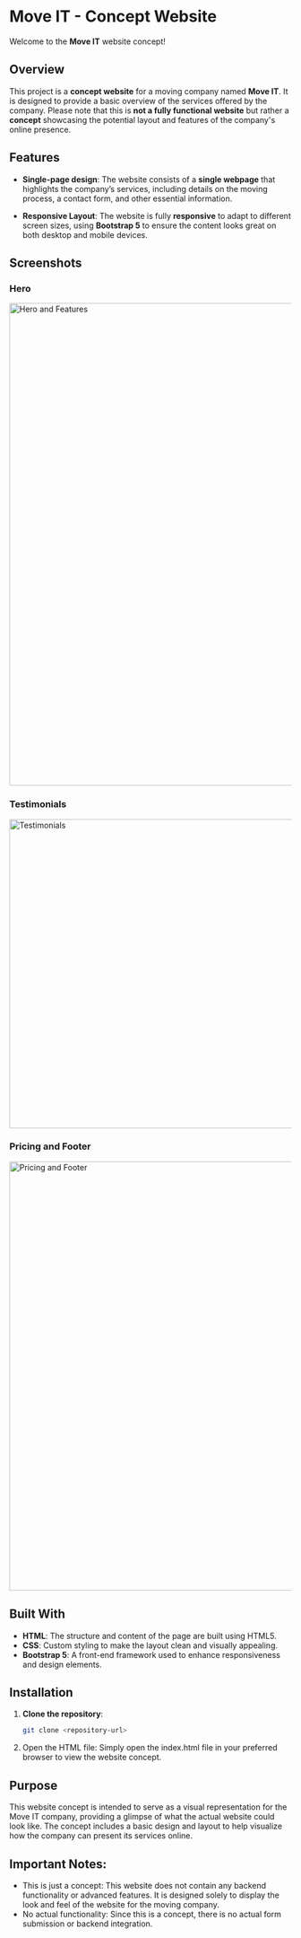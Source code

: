 # Move IT - Concept Website

Welcome to the **Move IT** website concept!

## Overview

This project is a **concept website** for a moving company named **Move IT**. It is designed to provide a basic overview of the services offered by the company. Please note that this is **not a fully functional website** but rather a **concept** showcasing the potential layout and features of the company's online presence.

## Features

- **Single-page design**: The website consists of a **single webpage** that highlights the company’s services, including details on the moving process, a contact form, and other essential information.
  
- **Responsive Layout**: The website is fully **responsive** to adapt to different screen sizes, using **Bootstrap 5** to ensure the content looks great on both desktop and mobile devices.


## Screenshots

### Hero
<img width="1429" height="860" alt="Hero and Features" src="https://github.com/user-attachments/assets/902dbe15-b08a-46a0-b505-fd6be84652d9" />

### Testimonials
<img width="1494" height="551" alt="Testimonials" src="https://github.com/user-attachments/assets/8444df3f-eee4-44cf-8d17-9ca6d53b2c09" />

### Pricing and Footer
<img width="1515" height="765" alt="Pricing and Footer" src="https://github.com/user-attachments/assets/7933f169-a5fd-418b-a8e6-8c89fd4cf6fa" />


## Built With

- **HTML**: The structure and content of the page are built using HTML5.
- **CSS**: Custom styling to make the layout clean and visually appealing.
- **Bootstrap 5**: A front-end framework used to enhance responsiveness and design elements.

## Installation

1. **Clone the repository**:
   ```bash
   git clone <repository-url>
   ```

2. Open the HTML file:
Simply open the index.html file in your preferred browser to view the website concept.


## Purpose

This website concept is intended to serve as a visual representation for the Move IT company, providing a glimpse of what the actual website could look like. The concept includes a basic design and layout to help visualize how the company can present its services online.

## Important Notes:

-  This is just a concept: This website does not contain any backend functionality or advanced features. It is designed solely to display the look and feel of the website for the moving company.
-  No actual functionality: Since this is a concept, there is no actual form submission or backend integration.
